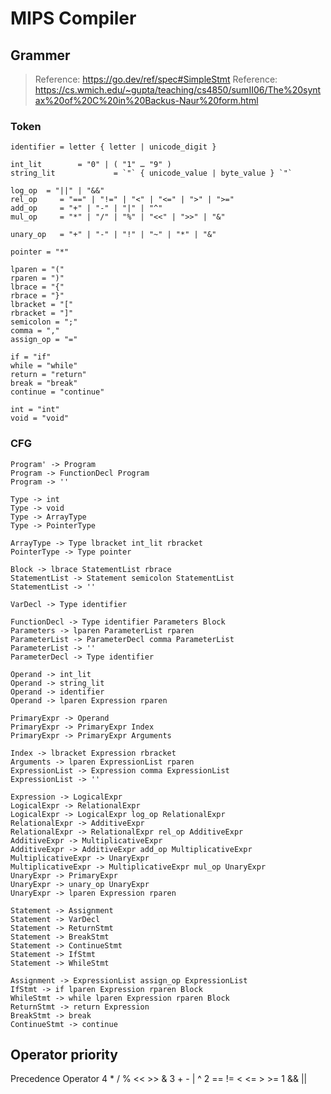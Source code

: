 # MIPS Compiler

## Grammer
> Reference: https://go.dev/ref/spec#SimpleStmt
> Reference: https://cs.wmich.edu/~gupta/teaching/cs4850/sumII06/The%20syntax%20of%20C%20in%20Backus-Naur%20form.html

### Token
```
identifier = letter { letter | unicode_digit }

int_lit        = "0" | ( "1" … "9" )
string_lit             = `"` { unicode_value | byte_value } `"`

log_op  = "||" | "&&"
rel_op     = "==" | "!=" | "<" | "<=" | ">" | ">="
add_op     = "+" | "-" | "|" | "^"
mul_op     = "*" | "/" | "%" | "<<" | ">>" | "&"

unary_op   = "+" | "-" | "!" | "~" | "*" | "&"

pointer = "*"

lparen = "("
rparen = ")"
lbrace = "{"
rbrace = "}"
lbracket = "["
rbracket = "]"
semicolon = ";"
comma = ","
assign_op = "="

if = "if"
while = "while"
return = "return"
break = "break"
continue = "continue"

int = "int"
void = "void"
```
### CFG
```
Program' -> Program
Program -> FunctionDecl Program
Program -> ''

Type -> int
Type -> void
Type -> ArrayType
Type -> PointerType

ArrayType -> Type lbracket int_lit rbracket
PointerType -> Type pointer

Block -> lbrace StatementList rbrace
StatementList -> Statement semicolon StatementList
StatementList -> ''

VarDecl -> Type identifier

FunctionDecl -> Type identifier Parameters Block
Parameters -> lparen ParameterList rparen
ParameterList -> ParameterDecl comma ParameterList
ParameterList -> ''
ParameterDecl -> Type identifier

Operand -> int_lit
Operand -> string_lit
Operand -> identifier
Operand -> lparen Expression rparen

PrimaryExpr -> Operand
PrimaryExpr -> PrimaryExpr Index
PrimaryExpr -> PrimaryExpr Arguments

Index -> lbracket Expression rbracket
Arguments -> lparen ExpressionList rparen
ExpressionList -> Expression comma ExpressionList
ExpressionList -> ''

Expression -> LogicalExpr
LogicalExpr -> RelationalExpr
LogicalExpr -> LogicalExpr log_op RelationalExpr
RelationalExpr -> AdditiveExpr
RelationalExpr -> RelationalExpr rel_op AdditiveExpr
AdditiveExpr -> MultiplicativeExpr
AdditiveExpr -> AdditiveExpr add_op MultiplicativeExpr
MultiplicativeExpr -> UnaryExpr
MultiplicativeExpr -> MultiplicativeExpr mul_op UnaryExpr
UnaryExpr -> PrimaryExpr 
UnaryExpr -> unary_op UnaryExpr
UnaryExpr -> lparen Expression rparen

Statement -> Assignment
Statement -> VarDecl
Statement -> ReturnStmt
Statement -> BreakStmt
Statement -> ContinueStmt
Statement -> IfStmt
Statement -> WhileStmt

Assignment -> ExpressionList assign_op ExpressionList
IfStmt -> if lparen Expression rparen Block
WhileStmt -> while lparen Expression rparen Block
ReturnStmt -> return Expression
BreakStmt -> break
ContinueStmt -> continue
```

## Operator priority

  Precedence    Operator
      4             *  /  %  <<  >>  &
      3             +  -  |  ^
      2             ==  !=  <  <=  >  >=
      1             && ||
